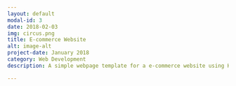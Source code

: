 ```yaml
---
layout: default
modal-id: 3
date: 2018-02-03
img: circus.png
title: E-commerce Website
alt: image-alt
project-date: January 2018
category: Web Development
description: A simple webpage template for a e-commerce website using HTML, Bootstrap and javascript for front end, PHP and mySQL for backend.<br> Check it out here <a href="http://eshop.byethost22.com/"> E-commerce Website!</a>. 

---
```

